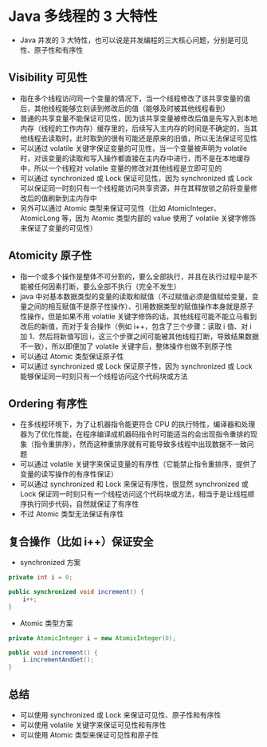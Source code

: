 # Java 多线程的 3 大特性
- Java 并发的 3 大特性，也可以说是并发编程的三大核心问题，分别是可见性、原子性和有序性

## Visibility 可见性
- 指在多个线程访问同一个变量的情况下，当一个线程修改了该共享变量的值后，其他线程能够立刻读到修改后的值（能够及时被其他线程看到）
- 普通的共享变量不能保证可见性，因为该共享变量被修改后值是先写入到本地内存（线程的工作内存）缓存里的，后续写入主内存的时间是不确定的，当其他线程去读取时，此时取到的很有可能还是原来的旧值，所以无法保证可见性
- 可以通过 volatile 关键字保证变量的可见性，当一个变量被声明为 volatile 时，对该变量的读取和写入操作都直接在主内存中进行，而不是在本地缓存中，所以一个线程对 volatile 变量的修改对其他线程是立即可见的
- 可以通过 synchronized 或 Lock 保证可见性，因为 synchronized 或 Lock 可以保证同一时刻只有一个线程能访问共享资源，并在其释放锁之前将变量修改后的值刷新到主内存中
- 另外可以通过 Atomic 类型来保证可见性（比如 AtomicInteger、AtomicLong 等，因为 Atomic 类型内部的 value 使用了 volatile 关键字修饰来保证了变量的可见性）

## Atomicity 原子性
- 指一个或多个操作是整体不可分割的，要么全部执行，并且在执行过程中是不能被任何因素打断，要么全部不执行（完全不发生）
- java 中对基本数据类型的变量的读取和赋值（不过赋值必须是值赋给变量，变量之间的相互赋值不是原子性操作）、引用数据类型的赋值操作本身就是原子性操作，但是如果不用 volatile 关键字修饰的话，其他线程可能不能立马看到改后的新值，而对于复合操作（例如 i++，包含了三个步骤：读取 i 值、对 i 加 1、然后将新值写回 i，这三个步骤之间可能被其他线程打断，导致结果数据不一致），所以即便加了 volatile 关键字后，整体操作也做不到原子性
- 可以通过 Atomic 类型保证原子性
- 可以通过 synchronized 或 Lock 保证原子性，因为 synchronized 或 Lock 能够保证同一时刻只有一个线程访问这个代码块或方法

## Ordering 有序性
- 在多线程环境下，为了让机器指令能更符合 CPU 的执行特性，编译器和处理器为了优化性能，在程序编译成机器码指令时可能适当的会出现指令重排的现象（指令重排序），然而这种重排序就有可能导致多线程中出现数据不一致问题
- 可以通过 volatile 关键字来保证变量的有序性（它能禁止指令重排序，提供了变量的读写操作的有序性保证）
- 可以通过 synchronized 和 Lock 来保证有序性，很显然 synchronized 或 Lock 保证同一时刻只有一个线程访问这个代码块或方法，相当于是让线程顺序执行同步代码，自然就保证了有序性
- 不过 Atomic 类型无法保证有序性

## 复合操作（比如 i++）保证安全
- synchronized 方案

```java
private int i = 0;

public synchronized void increment() {
    i++;
}
```

- Atomic 类型方案
```java
private AtomicInteger i = new AtomicInteger(0);

public void increment() {
    i.incrementAndGet();
}
```

## 总结
- 可以使用 synchronized 或 Lock 来保证可见性、原子性和有序性
- 可以使用 volatile 关键字来保证可见性和有序性
- 可以使用 Atomic 类型来保证可见性和原子性

